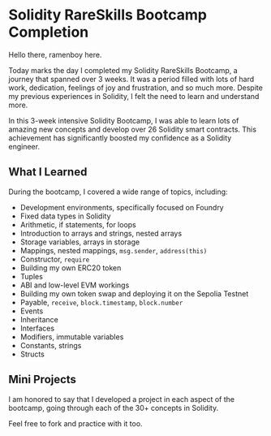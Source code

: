 # Solidity RareSkills Bootcamp Completion

Hello there, ramenboy here.

Today marks the day I completed my Solidity RareSkills Bootcamp, a journey that spanned over 3 weeks. It was a period filled with lots of hard work, dedication, feelings of joy and frustration, and so much more. Despite my previous experiences in Solidity, I felt the need to learn and understand more.

In this 3-week intensive Solidity Bootcamp, I was able to learn lots of amazing new concepts and develop over 26 Solidity smart contracts. This achievement has significantly boosted my confidence as a Solidity engineer.

## What I Learned

During the bootcamp, I covered a wide range of topics, including:

- Development environments, specifically focused on Foundry
- Fixed data types in Solidity
- Arithmetic, if statements, for loops
- Introduction to arrays and strings, nested arrays
- Storage variables, arrays in storage
- Mappings, nested mappings, `msg.sender`, `address(this)`
- Constructor, `require`
- Building my own ERC20 token
- Tuples
- ABI and low-level EVM workings
- Building my own token swap and deploying it on the Sepolia Testnet
- Payable, `receive`, `block.timestamp`, `block.number`
- Events
- Inheritance
- Interfaces
- Modifiers, immutable variables
- Constants, strings
- Structs

## Mini Projects

I am honored to say that I developed a  project in each aspect of the bootcamp, going through each of the 30+ concepts in Solidity.

Feel free to fork and practice with it too.
